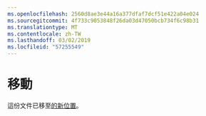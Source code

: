 ```yaml
---
ms.openlocfilehash: 2560d8ae3e44a16a377dfaf7dcf51e422a04e024
ms.sourcegitcommit: 4f733c9053848f26da03d47050bcb734f6c98b31
ms.translationtype: MT
ms.contentlocale: zh-TW
ms.lasthandoff: 03/02/2019
ms.locfileid: "57255549"
---
```

# <a name="moved"></a>移動

這份文件已移至[的新位置](https://aka.ms/vsls-docs/extensions)。
